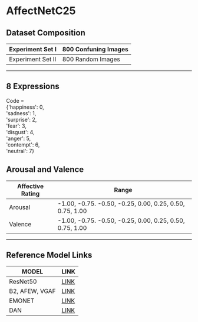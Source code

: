 # AffectNetC25

## Dataset Composition
|Experiment Set I | 800 Confuning Images |
| ------------- | ------------- |
|Experiment Set II | 800 Random Images |


---
## 8 Expressions

Code = <br />
{'happiness': 0, <br />
 'sadness': 1, <br />
 'surprise': 2, <br />
 'fear': 3, <br />
 'disgust': 4, <br />
 'anger': 5, <br />
 'contempt': 6, <br />
 'neutral': 7} <br />


## Arousal and Valence

|Affective Rating | Range|
| ------------- | ------------- |
|Arousal | -1.00, -0.75. -0.50, -0.25, 0.00, 0.25, 0.50, 0.75, 1.00|
|Valence |  -1.00, -0.75. -0.50, -0.25, 0.00, 0.25, 0.50, 0.75, 1.00|


---

## Reference Model Links

|MODEL  | LINK |
| ------------- | ------------- |
| ResNet50  |[LINK](https://www.tensorflow.org/api_docs/python/tf/keras/applications/resnet50/ResNet50) |
| B2, AFEW, VGAF  |[LINK](https://github.com/av-savchenko/face-emotion-recognition) |
| EMONET  |[LINK](https://github.com/face-analysis/emonet) |
| DAN  |[LINK](https://github.com/yaoing/DAN) |
